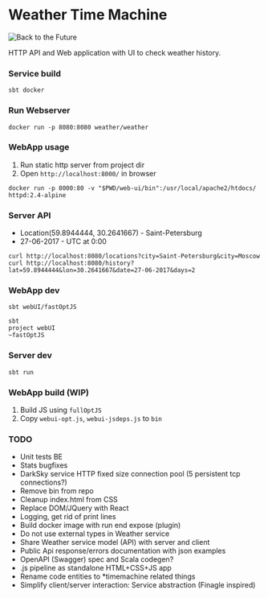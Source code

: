 # Weather Time Machine

![Back to the Future](http://cdn.makeuseof.com/wp-content/uploads/2015/09/0635-precise-weather-forecasts.png)

HTTP API and Web application with UI to check weather history.


### Service build
```
sbt docker
```

### Run Webserver
```
docker run -p 8080:8080 weather/weather
```

### WebApp usage
1. Run static http server from project dir
2. Open `http://localhost:8000/` in browser
```
docker run -p 8000:80 -v "$PWD/web-ui/bin":/usr/local/apache2/htdocs/ httpd:2.4-alpine
```


### Server API
* Location(59.8944444, 30.2641667) - Saint-Petersburg
* 27-06-2017 - UTC at 0:00
```
curl http://localhost:8080/locations?city=Saint-Petersburg&city=Moscow
curl http://localhost:8080/history?lat=59.8944444&lon=30.2641667&date=27-06-2017&days=2
```

### WebApp dev
```
sbt webUI/fastOptJS

sbt
project webUI
~fastOptJS
```

### Server dev
```
sbt run
```


### WebApp build (WIP)
1. Build JS using `fullOptJS`
2. Copy `webui-opt.js`, `webui-jsdeps.js` to `bin`


### TODO
* Unit tests BE
* Stats bugfixes
* DarkSky service HTTP fixed size connection pool (5 persistent tcp connections?)
* Remove bin from repo
* Cleanup index.html from CSS
* Replace DOM/JQuery with React
* Logging, get rid of print lines
* Build docker image with run end expose (plugin)
* Do not use external types in Weather service
* Share Weather service model (API) with server and client
* Public Api response/errors documentation with json examples
* OpenAPI (Swagger) spec and Scala codegen?
* .js pipeline as standalone HTML+CSS+JS app
* Rename code entities to *timemachine related things
* Simplify client/server interaction: Service abstraction (Finagle inspired)
